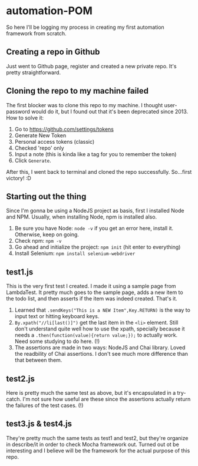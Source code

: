 # automation-POM

So here I'll be logging my process in creating my first automation framework from scratch. 

## Creating a repo in Github

Just went to Github page, register and created a new private repo. It's pretty straightforward.

## Cloning the repo to my machine failed

The first blocker was to clone this repo to my machine. I thought user-password would do it, but I found out that it's been deprecated since 2013. How to solve it:

1. Go to https://github.com/settings/tokens
2. Generate New Token
3. Personal access tokens (classic)
4. Checked 'repo' only
5. Input a note (this is kinda like a tag for you to remember the token)
6. Click `Generate`.

After this, I went back to terminal and cloned the repo successfully. So...first victory! :D

## Starting out the thing

Since I'm gonna be using a NodeJS project as basis, first I installed Node and NPM. Usually, when installing Node, npm is installed also.

1. Be sure you have Node: `node -v` if you get an error here, install it. Otherwise, keep on going.
2. Check npm: `npm -v`
3. Go ahead and initialize the project: `npm init` (hit enter to everything)
4. Install Selenium: `npm install selenium-webdriver`

## test1.js

This is the very first test I created. I made it using a sample page from LambdaTest. It pretty much goes to the sample page, adds a new item to the todo list, and then asserts if the item was indeed created. That's it. 

1. Learned that `.sendKeys("This is a NEW Item",Key.RETURN)` is the way to input text or hitting keyboard keys.
2. `By.xpath("//li[last()]")` get the last item in the `<li>` element. Still don't understand quite well how to use the xpath, specially because it needs a `.then(function(value){return value;});` to actually work. Need some studying to do here. (!)
3. The assertions are made in two ways: NodeJS and Chai library. Loved the readbility of Chai assertions. I don't see much more difference than that between them.

## test2.js

Here is pretty much the same test as above, but it's encapsulated in a try-catch. I'm not sure how useful are these since the assertions actually return the failures of the test cases. (!)

## test3.js & test4.js

They're pretty much the same tests as test1 and test2, but they're organize in describe/it in order to check Mocha framework out. Turned out ot be interesting and I believe will be the framework for the actual purpose of this repo.